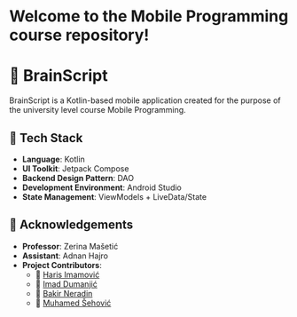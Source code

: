 # Welcome to the Mobile Programming course repository!
# 🧠 BrainScript

BrainScript is a Kotlin-based mobile application created for the purpose of the university level course Mobile Programming.

## 🚧 Tech Stack

- **Language**: Kotlin
- **UI Toolkit**: Jetpack Compose
- **Backend Design Pattern**: DAO
- **Development Environment**: Android Studio
- **State Management**: ViewModels + LiveData/State

## 🙏 Acknowledgements

- **Professor**: Zerina Mašetić
- **Assistant**: Adnan Hajro
- **Project Contributors**:
  - 👤 [Haris Imamović](https://github.com/HarisImamovicIBU)
  - 👤 [Imad Dumanjić](https://github.com/ImadDumanjic)
  - 👤 [Bakir Neradin](https://github.com/BakirNeradin)
  - 👤 [Muhamed Šehović](https://github.com/muhamed-sehovic)
